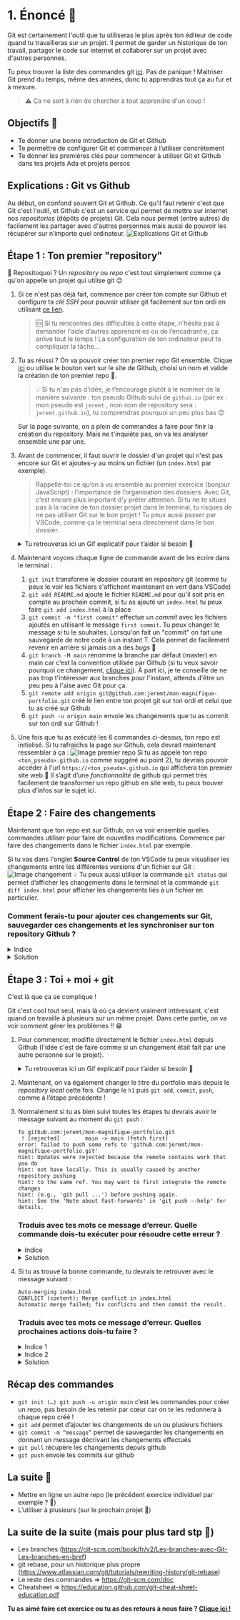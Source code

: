 # 1. Énoncé 📝

Git est certainement l'outil que tu utiliseras le plus après ton éditeur de code quand tu travailleras sur un projet. Il permet de garder un historique de ton travail, partager le code sur internet et collaborer sur un projet avec d'autres personnes.

 Tu peux trouver la liste des commandes git [ici](https://git-scm.com/docs). Pas de panique ! Maitriser Git prend du temps, même des années, donc tu apprendras tout ça au fur et à mesure.

> ⚠️ Ça ne sert à rien de chercher à tout apprendre d'un coup !
> 

## Objectifs 🎯

- Te donner une bonne introduction de Git et Github
- Te permettre de configurer Git et commencer à l’utiliser concrètement
- Te donner les premières clés pour commencer à utiliser Git et Github dans tes projets Ada et projets persos

## Explications : Git vs Github

Au début, on confond souvent Git et Github. Ce qu’il faut retenir c'est que Git c'est l'outil, et Github c'est un service qui permet de mettre sur internet nos *repositories* (dépôts de projets) Git. Cela nous permet (entre autres) de facilement les partager avec d'autres personnes mais aussi de pouvoir les récupérer sur n’importe quel ordinateur.
![Explications Git et Github](images/03_Explications_Git.png)

## **Étape 1 : Ton premier "repository"**

📖 Repositoquoi ? Un *repository* ou *repo* c'est tout simplement comme ça qu'on appelle un projet qui utilise git 😉

1. Si ce n'est pas déjà fait, commence par créer ton compte sur Github et configure ta *clé SSH* pour pouvoir utiliser git facilement sur ton ordi en utilisant [ce lien](https://docs.github.com/en/authentication/connecting-to-github-with-ssh/generating-a-new-ssh-key-and-adding-it-to-the-ssh-agent).
    
    > 🆘 Si tu rencontres des difficultés à cette étape, n'hésite pas à demander l'aide d’autres apprenant·es ou de l’encadrant·e, ça arrive tout le temps ! La configuration de ton ordinateur peut te compliquer la tâche…
    > 

1. Tu as réussi ? On va pouvoir créer ton premier repo Git ensemble. Clique [ici](https://github.new) ou utilise le bouton vert sur le site de Github, choisi un nom et valide la création de ton premier repo 🎉.
    
    > 💡 Si tu n'as pas d'idée, je t’encourage plutôt à le nommer de la manière suivante : ton pseudo Github suivi de `github.io` (par ex : mon pseudo est `jeremt` , mon nom de repository sera : `jeremt.github.io`), tu comprendras pourquoi un peu plus bas 😊
    > 
    
    Sur la page suivante, on a plein de commandes à faire pour finir la création du repository. Mais ne t'inquiète pas, on va les analyser ensemble une par une.
    

1. Avant de commencer, il faut ouvrir le dossier d'un projet qui n'est pas encore sur Git et ajoutes-y au moins un fichier (un `index.html` par exemple).
    
    > Rappelle-toi ce qu’on a vu ensemble au premier exercice (bonjour JavaScript) : l’importance de l’organisation des dossiers. Avec Git, c’est encore plus important d’y prêter attention. Si tu ne te situes pas à la racine de ton dossier projet dans le terminal, tu risques de ne pas utiliser Git sur le bon projet !
    Tu peux aussi passer par VSCode, comme ça le terminal sera directement dans le bon dossier.
    >

    <details>
    <summary>Tu retrouveras ici un Gif explicatif pour t’aider si besoin 👾</summary>
  
    ![Démo premier repo](images/03_Init_Repo.gif)
  
    </details>

1. Maintenant voyons chaque ligne de commande avant de les écrire dans le terminal :
    1.  `git init` transforme le dossier courant en repository git (comme tu peux le voir les fichiers s'affichent maintenant en vert dans VSCode)
    2.  `git add README.md` ajoute le fichier `README.md` pour qu'il soit pris en compte au prochain commit, si tu as ajouté un `index.html` tu peux faire `git add index.html` à la place
    3. `git commit -m "first commit"` effectue un *commit* avec les fichiers ajoutés en utilisant le message `first commit`. Tu peux changer le message si tu le souhaites. Lorsqu'on fait un "commit" on fait une sauvegarde de notre code à un instant T. Cela permet de facilement revenir en arrière si jamais on a des *bugs* 🐛
    4. `git branch -M main` renomme la branche par défaut (master) en main car c’est la convention utilisée par Github (si tu veux savoir pourquoi ce changement, [clique ici](https://www.theserverside.com/feature/Why-GitHub-renamed-its-master-branch-to-main)). À part ici, je te conseille de ne pas trop t'intéresser aux branches pour l'instant, attends d'être un peu peu à l'aise avec Git pour ça.
    5. `git remote add origin git@github.com:jeremt/mon-magnifique-portfolio.git` créé le lien entre ton projet git sur ton ordi et celui que tu as créé sur Github
    6. `git push -u origin main` envoie les changements que tu as commit sur ton ordi sur Github !

1. Une fois que tu as exécuté les 6 commandes ci-dessus, ton repo est initialisé. Si tu rafraichis la page sur Github, cela devrait maintenant ressembler à ça :
   ![Image premier repo](images/03_Init_Repo.png)
   Si tu as appelé ton repo `<ton_pseudo>.github.io` comme suggéré au point 2), tu devrais pouvoir accéder à l'url `https://<ton_pseudo>.github.io` qui affichera ton premier site web 🎉 Il s’agit d’une *fonctionnalité* de github qui permet très facilement de transformer un repo github en site web, tu peux trouver plus d’infos sur le sujet ici.

## **Étape 2 : Faire des changements**

Maintenant que ton repo est sur Github, on va voir ensemble quelles commandes utiliser pour faire de nouvelles modifications. Commence par faire des changements dans le fichier `index.html` par exemple.

Si tu vas dans l'onglet **Source Control** de ton VSCode tu peux visualiser les changements entre les différentes versions d'un fichier sur Git :
![Image changement](images/03_Faire_Changements.png)
💡 Tu peux aussi utiliser la commande `git status` qui permet d’afficher les changements dans le terminal et la commande `git diff index.html` pour afficher les changements liés à un fichier en particulier. 

### Comment ferais-tu pour ajouter ces changements sur Git, sauvegarder ces changements et les synchroniser sur ton repository Github ?
<details>
    <summary>Indice</summary>
    Tu peux reprendre certaines commandes de l’étape 1 -> point 4) …  
</details>
<details>
    <summary>Solution</summary>
    Pour ajouter les changements effectués dans Git, tu peux utiliser les commandes suivantes dans ton terminal :

1. `git add index.html` ajoute les changements du fichier index.html
2. `git commit -m “add more texts to index.html”` fait un commit des changements
3. `git push` synchronise les nouveaux changements sur Github

Si tu préfères, tu peux aussi utiliser l'interface de VSCode pour faire ça plus simplement.

Si tu retournes sur l'interface de Github, tu devrais maintenant voir 2 commits s'afficher ! 
</details>

## Étape 3 : Toi + moi + git

C'est là que ça se complique !

Git c'est cool tout seul, mais là où ça devient vraiment intéressant, c'est quand on travaille à plusieurs sur un même projet. Dans cette partie, on va voir comment gérer les problèmes !! 😁

1. Pour commencer, modifie directement le fichier `index.html` depuis Github (l'idée c'est de faire comme si un changement était fait par une autre personne sur le projet).
   <details>
    <summary>Tu retrouveras ici un Gif explicatif pour t’aider si besoin 👾</summary>
  
    ![Toi Moi Git](images/03_Toi_Moi_Git.gif)
  
    </details>
1. Maintenant, on va également changer le titre du portfolio mais depuis le *repository local* cette fois. Change le `h1` puis `git add`, `commit`, `push`, comme à l’étape précédente !

1. Normalement si tu as bien suivi toutes les étapes tu devrais avoir le message suivant au moment du `git push` :
    
    ```
    To github.com:jeremt/mon-magnifique-portfolio.git
     ! [rejected]        main -> main (fetch first)
    error: failed to push some refs to 'github.com:jeremt/mon-magnifique-portfolio.git'
    hint: Updates were rejected because the remote contains work that you do
    hint: not have locally. This is usually caused by another repository pushing
    hint: to the same ref. You may want to first integrate the remote changes
    hint: (e.g., 'git pull ...') before pushing again.
    hint: See the 'Note about fast-forwards' in 'git push --help' for details.
    ```
    
    ### Traduis avec tes mots ce message d’erreur. Quelle commande dois-tu exécuter pour résoudre cette erreur ?

   <details>
    <summary>Indice</summary>
    Cette phrase là est particulièrement intéressante :
    
    `You may want to first integrate the remote changes hint: (e.g., 'git pull ...') before pushing again.`...
   </details>
   <details>
        <summary>Solution</summary>

      C'est totalement normal, vu que des changements ont été fait depuis Github, il faut les récupérer avant de pouvoir push. Pour cela, on peut utiliser la commande `git pull` pour “merger” tes changements (c’est à dire les combiner avec ceux déjà sur ton ordinateur) avec ceux faits sur Github.
   </details>

1. Si tu as trouvé la bonne commande, tu devrais te retrouver avec le message suivant :
    
    ```
    Auto-merging index.html
    CONFLICT (content): Merge conflict in index.html
    Automatic merge failed; fix conflicts and then commit the result.
    ```
    
    ### Traduis avec tes mots ce message d’erreur. Quelles prochaines actions dois-tu faire ?

   <details>
    <summary>Indice 1</summary>
    
    Il semblerait que tu aies besoin de résoudre toi-même un problème de merge dans le fichier `index.html` puisque Git n’a pas réussi à le faire automatiquement …
   </details>
   <details>
    <summary>Indice 2</summary>
    Tu as réglé le conflit toi-même ? Comment est-ce que tu peux faire pour synchroniser sur Github la résolution de ce conflit ? 🤔 J’ai l’impression qu’on a déjà vu les commandes dont tu as besoin plus tôt dans l’exercice…
   </details>
   <details>
    <summary>Solution</summary>
     Vu que tu as modifié la même ligne en local et sur Github, git ne sait pas quelle modification prendre en compte. C'est ce qu'on appelle un conflit. Généralement Git est assez intelligent pour "merger" automatiquement les fichiers modifiés par 2 personnes, sauf si la même ligne a été modifiée des 2 côtés (en local et en remote). Dans ce cas il faut régler le conflit en choisissant manuellement ce qu'il faut garder :
  
    ![Toi Moi Git Solution](images/03_Toi_Moi_Git_Solution.png)
    
    - en vert, on a les changements effectués en local (sur ton ordi)
    - en bleu, on a les changements effectués sur Github (ou par quelqu’un d’autre)
  
    Pense à bien supprimer de ton fichier les lignes 1 et 5 de la photo ci-dessus, elles sont temporaires pour t’aider à repérer le conflit et les différentes versions qui co-existent pour le moment !
  
    Une fois les conflits réglés en modifiant le fichier, on fait comme d'hab : `git add` les fichiers, `git commit` puis `git push` !
  
    Si tu retournes sur Github, ton historique de commits devrait ressembler à peu près à ça :
     
    ![Toi Moi Git Solution](images/03_commit.png)
  
    💡 Dans ton terminal, tu peux utiliser la commande git log pour voir les commits en local. Tu peux aussi installer l’extension Git lense sur VSCode.
      
  </details>

## Récap des commandes

- `git init (…) git push -u origin main` c’est les commandes pour créer un repo, pas besoin de les retenir par cœur car on te les redonnera à chaque repo créé !
- `git add`  permet d’ajouter les changements de un ou plusieurs fichiers
- `git commit -m “message”` permet de sauvegarder les changements en donnant un message décrivant les changements effectués
- `git pull` récupère les changements depuis github
- `git push` envoie tes commits sur github

## La suite 🚀

- Mettre en ligne un autre repo (le précédent exercice individuel par exemple ? 🤭)
- L’utiliser à plusieurs (sur le prochain projet 💃)

## La suite de la suite (mais pour plus tard stp 🥲)

- Les branches (https://git-scm.com/book/fr/v2/Les-branches-avec-Git-Les-branches-en-bref)
- git rebase, pour un historique plus propre (https://www.atlassian.com/git/tutorials/rewriting-history/git-rebase)
- Le reste des commandes ⇒ https://git-scm.com/doc
- Cheatsheet ⇒ https://education.github.com/git-cheat-sheet-education.pdf



**Tu as aimé faire cet exercice ou tu as des retours à nous faire ? [Clique ici !](https://airtable.com/appXbfdqY0iZhnZgd/shrbWiQDMsH63nsj4)**

